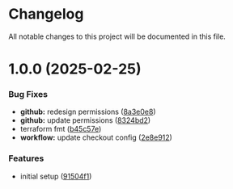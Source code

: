 # Changelog

All notable changes to this project will be documented in this file.

# 1.0.0 (2025-02-25)


### Bug Fixes

* **github:** redesign permissions ([8a3e0e8](https://github.com/qtsone/terraform-k8s-vault/commit/8a3e0e825b41bd0b1f741d15a0b363e655199cf4))
* **github:** update permissions ([8324bd2](https://github.com/qtsone/terraform-k8s-vault/commit/8324bd239d6f2b153447aef19803e94eed383f91))
* terraform fmt ([b45c57e](https://github.com/qtsone/terraform-k8s-vault/commit/b45c57e3c7167d0cba5c9a7f376d2fcd0ac2d6ac))
* **workflow:** update checkout config ([2e8e912](https://github.com/qtsone/terraform-k8s-vault/commit/2e8e912819da4ce935d695afb3a0f18363f5188c))


### Features

* initial setup ([91504f1](https://github.com/qtsone/terraform-k8s-vault/commit/91504f14dd061c96a7abf550c75a311078c5ee32))
